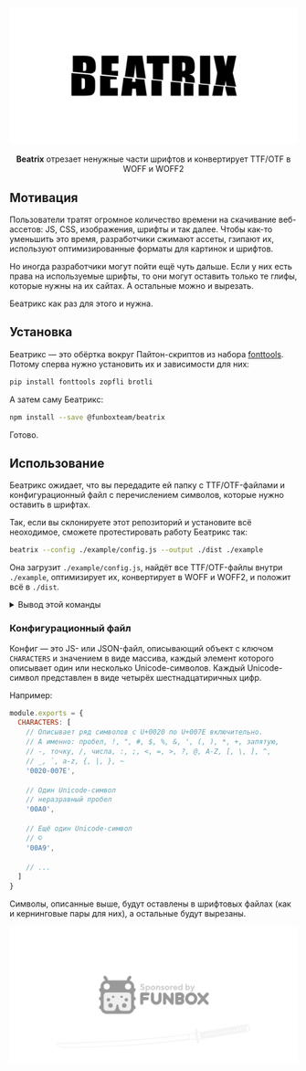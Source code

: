 ![Логотип Беатрикс: слово “BEATRIX” разрезанное на две части катаной](logo-top.svg)

<div align="center">
  <b>Beatrix</b> отрезает ненужные части шрифтов и конвертирует TTF/OTF в WOFF и WOFF2
</div>

## Мотивация

Пользователи тратят огромное количество времени на скачивание веб-ассетов: JS, CSS, изображения, шрифты и так далее.
Чтобы как-то уменьшить это время, разработчики сжимают ассеты, гзипают их, используют оптимизированные форматы для картинок и шрифтов.

Но иногда разработчики могут пойти ещё чуть дальше. Если у них есть права на используемые шрифты, 
то они могут оставить только те глифы, которые нужны на их сайтах. А остальные можно и вырезать.

Беатрикс как раз для этого и нужна.

## Установка

Беатрикс — это обёртка вокруг Пайтон-скриптов из набора [fonttools](https://github.com/fonttools/fonttools).
Потому сперва нужно установить их и зависимости для них:

```sh
pip install fonttools zopfli brotli
```

А затем саму Беатрикс:

```sh
npm install --save @funboxteam/beatrix
```

Готово.

## Использование

Беатрикс ожидает, что вы передадите ей папку с TTF/OTF-файлами и конфигурационный файл с перечислением символов, 
которые нужно оставить в шрифтах.

Так, если вы склонируете этот репозиторий и установите всё неоходимое, сможете протестировать работу Беатрикс так:

```sh
beatrix --config ./example/config.js --output ./dist ./example
``` 

Она загрузит `./example/config.js`, найдёт все TTF/OTF-файлы внутри `./example`, оптимизирует их, конвертирует в WOFF и WOFF2,
и положит всё в `./dist`.

<details>
<summary>Вывод этой команды</summary>

```text
$ beatrix --config ./example/config.js --output ./dist ./example
Output dir cleared.
------------------------
Start processing '/tmp/beatrix/example/Roboto/bold--italic.ttf'...
Dest dir created: '/tmp/beatrix/dist/Roboto'.
TTF subset: 171 Kb → 33 Kb (−80%).
TTF created.
WOFF created.
WOFF2 created.
Completed processing '/tmp/beatrix/example/Roboto/bold--italic.ttf'.
------------------------
Start processing '/tmp/beatrix/example/Roboto/bold.ttf'...
Dest dir created: '/tmp/beatrix/dist/Roboto'.
TTF subset: 167 Kb → 32 Kb (−80%).
TTF created.
WOFF created.
WOFF2 created.
Completed processing '/tmp/beatrix/example/Roboto/bold.ttf'.
------------------------
Start processing '/tmp/beatrix/example/Roboto/light--italic.ttf'...
Dest dir created: '/tmp/beatrix/dist/Roboto'.
TTF subset: 173 Kb → 34 Kb (−80%).
TTF created.
WOFF created.
WOFF2 created.
Completed processing '/tmp/beatrix/example/Roboto/light--italic.ttf'.
------------------------
Start processing '/tmp/beatrix/example/Roboto/light.ttf'...
Dest dir created: '/tmp/beatrix/dist/Roboto'.
TTF subset: 167 Kb → 32 Kb (−80%).
TTF created.
WOFF created.
WOFF2 created.
Completed processing '/tmp/beatrix/example/Roboto/light.ttf'.
------------------------
Start processing '/tmp/beatrix/example/Roboto/regular--italic.ttf'...
Dest dir created: '/tmp/beatrix/dist/Roboto'.
TTF subset: 170 Kb → 33 Kb (−80%).
TTF created.
WOFF created.
WOFF2 created.
Completed processing '/tmp/beatrix/example/Roboto/regular--italic.ttf'.
------------------------
Start processing '/tmp/beatrix/example/Roboto/regular.ttf'...
Dest dir created: '/tmp/beatrix/dist/Roboto'.
TTF subset: 168 Kb → 32 Kb (−80%).
TTF created.
WOFF created.
WOFF2 created.
Completed processing '/tmp/beatrix/example/Roboto/regular.ttf'.
------------------------
Start processing '/tmp/beatrix/example/Roboto/thin--italic.ttf'...
Dest dir created: '/tmp/beatrix/dist/Roboto'.
TTF subset: 172 Kb → 34 Kb (−80%).
TTF created.
WOFF created.
WOFF2 created.
Completed processing '/tmp/beatrix/example/Roboto/thin--italic.ttf'.
------------------------
Start processing '/tmp/beatrix/example/Roboto/thin.ttf'...
Dest dir created: '/tmp/beatrix/dist/Roboto'.
TTF subset: 168 Kb → 32 Kb (−80%).
TTF created.
WOFF created.
WOFF2 created.
Completed processing '/tmp/beatrix/example/Roboto/thin.ttf'.
------------------------
Done.
```
</details>

### Конфигурационный файл

Конфиг — это JS- или JSON-файл, описывающий объект с ключом `CHARACTERS` и значением в виде массива, каждый элемент которого
описывает один или несколько Unicode-символов. Каждый Unicode-символ представлен в виде четырёх шестнадцатиричных цифр.   

Например:

```js
module.exports = {
  CHARACTERS: [
    // Описывает ряд символов с U+0020 по U+007E включительно.
    // А именно: пробел, !, ", #, $, %, &, ', (, ), *, +, запятую, 
    // -, точку, /, числа, :, ;, <, =, >, ?, @, A-Z, [, \, ], ^,
    // _, `, a-z, {, |, }, ~
    '0020-007E',

    // Один Unicode-символ
    // неразравный пробел
    '00A0',

    // Ещё один Unicode-символ
    // ©
    '00A9',
 
    // ...
  ]
}
```

Символы, описанные выше, будут оставлены в шрифтовых файлах (как и кернинговые пары для них), а остальные будут вырезаны.

[![Sponsored by FunBox](logo-bottom.svg)](https://funbox.ru)
